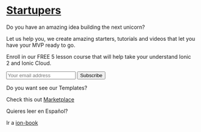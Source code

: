 
# [Startupers](/)

Do you have an amazing idea building the next unicorn?

Let us help you, we create amazing starters, tutorials and videos that let you have your MVP ready to go.


Enroll in our FREE 5 lesson course that will help take your understand Ionic 2 and Ionic Cloud.

<form action="https://gumroad.com/follow_from_embed_form" class="form gumroad-follow-form-embed" method="post">
<input name="seller_id" type="hidden" value="8823315497069">
<input name="email" placeholder="Your email address" type="email">
<button data-custom-highlight-color="" type="submit">Subscribe</button>
</form>

Do you want see our Templates? 

Check this out [Marketplace](http://market.startupers.io)

Quieres leer en Español? 

Ir a [ion-book](http://www.ion-book.com)



